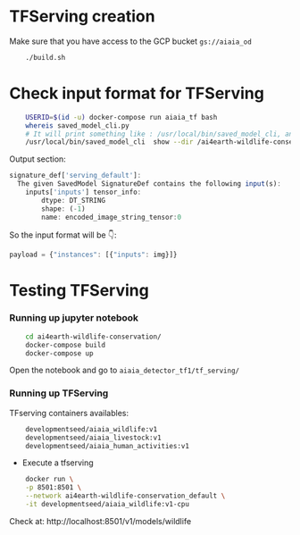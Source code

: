 # TFServing creation

Make sure that you have access to the GCP bucket `gs://aiaia_od`

```bash
    ./build.sh
```

# Check input format for TFServing

```bash
    USERID=$(id -u) docker-compose run aiaia_tf bash
    whereis saved_model_cli.py
    # It will print something like : /usr/local/bin/saved_model_cli, and then run 👇
    /usr/local/bin/saved_model_cli  show --dir /ai4earth-wildlife-conservation/aiaia_detector_tf1/tf_serving/human_activities/001/ --all
```

Output section:

```js
signature_def['serving_default']:
  The given SavedModel SignatureDef contains the following input(s):
    inputs['inputs'] tensor_info:
        dtype: DT_STRING
        shape: (-1)
        name: encoded_image_string_tensor:0
```

So the input format will be 👇:

```js
payload = {"instances": [{"inputs": img}]}
```

# Testing TFServing

### Running up jupyter notebook

```bash
    cd ai4earth-wildlife-conservation/
    docker-compose build
    docker-compose up
```

Open the notebook and go to `aiaia_detector_tf1/tf_serving/`

### Running up TFServing

TFserving containers availables:

```bash
    developmentseed/aiaia_wildlife:v1
    developmentseed/aiaia_livestock:v1
    developmentseed/aiaia_human_activities:v1
```

- Execute a tfserving

```bash
    docker run \
    -p 8501:8501 \
    --network ai4earth-wildlife-conservation_default \
    -it developmentseed/aiaia_wildlife:v1-cpu
```

Check at: http://localhost:8501/v1/models/wildlife
